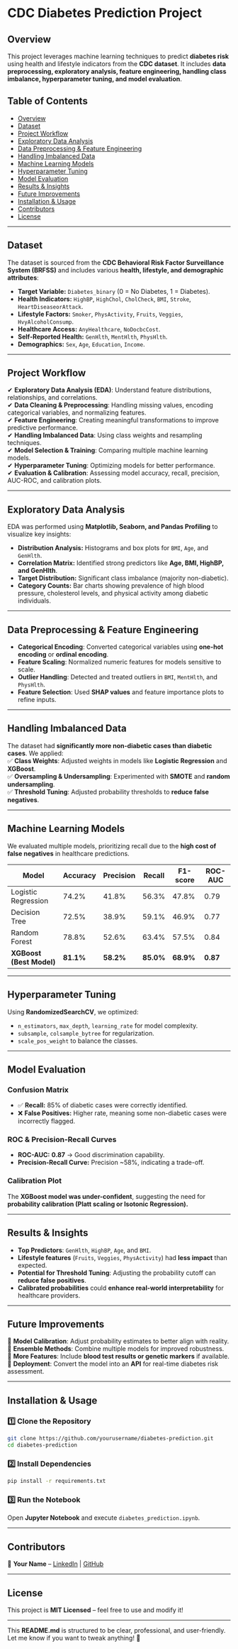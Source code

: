 # **CDC Diabetes Prediction Project**

## **Overview**

This project leverages machine learning techniques to predict **diabetes risk** using health and lifestyle indicators from the **CDC dataset**. It includes **data preprocessing, exploratory analysis, feature engineering, handling class imbalance, hyperparameter tuning, and model evaluation**.

## **Table of Contents**

- [Overview](#overview)
- [Dataset](#dataset)
- [Project Workflow](#project-workflow)
- [Exploratory Data Analysis](#exploratory-data-analysis)
- [Data Preprocessing & Feature Engineering](#data-preprocessing--feature-engineering)
- [Handling Imbalanced Data](#handling-imbalanced-data)
- [Machine Learning Models](#machine-learning-models)
- [Hyperparameter Tuning](#hyperparameter-tuning)
- [Model Evaluation](#model-evaluation)
- [Results & Insights](#results--insights)
- [Future Improvements](#future-improvements)
- [Installation & Usage](#installation--usage)
- [Contributors](#contributors)
- [License](#license)

---

## **Dataset**

The dataset is sourced from the **CDC Behavioral Risk Factor Surveillance System (BRFSS)** and includes various **health, lifestyle, and demographic attributes**:

- **Target Variable:** `Diabetes_binary` (0 = No Diabetes, 1 = Diabetes).
- **Health Indicators:** `HighBP`, `HighChol`, `CholCheck`, `BMI`, `Stroke`, `HeartDiseaseorAttack`.
- **Lifestyle Factors:** `Smoker`, `PhysActivity`, `Fruits`, `Veggies`, `HvyAlcoholConsump`.
- **Healthcare Access:** `AnyHealthcare`, `NoDocbcCost`.
- **Self-Reported Health:** `GenHlth`, `MentHlth`, `PhysHlth`.
- **Demographics:** `Sex`, `Age`, `Education`, `Income`.

---

## **Project Workflow**

✔ **Exploratory Data Analysis (EDA)**: Understand feature distributions, relationships, and correlations.  
✔ **Data Cleaning & Preprocessing**: Handling missing values, encoding categorical variables, and normalizing features.  
✔ **Feature Engineering**: Creating meaningful transformations to improve predictive performance.  
✔ **Handling Imbalanced Data**: Using class weights and resampling techniques.  
✔ **Model Selection & Training**: Comparing multiple machine learning models.  
✔ **Hyperparameter Tuning**: Optimizing models for better performance.  
✔ **Evaluation & Calibration**: Assessing model accuracy, recall, precision, AUC-ROC, and calibration plots.

---

## **Exploratory Data Analysis**

EDA was performed using **Matplotlib, Seaborn, and Pandas Profiling** to visualize key insights:

- **Distribution Analysis:** Histograms and box plots for `BMI`, `Age`, and `GenHlth`.
- **Correlation Matrix:** Identified strong predictors like **Age, BMI, HighBP, and GenHlth**.
- **Target Distribution:** Significant class imbalance (majority non-diabetic).
- **Category Counts:** Bar charts showing prevalence of high blood pressure, cholesterol levels, and physical activity among diabetic individuals.

---

## **Data Preprocessing & Feature Engineering**

- **Categorical Encoding**: Converted categorical variables using **one-hot encoding** or **ordinal encoding**.
- **Feature Scaling**: Normalized numeric features for models sensitive to scale.
- **Outlier Handling**: Detected and treated outliers in `BMI`, `MentHlth`, and `PhysHlth`.
- **Feature Selection**: Used **SHAP values** and feature importance plots to refine inputs.

---

## **Handling Imbalanced Data**

The dataset had **significantly more non-diabetic cases than diabetic cases**. We applied:  
✅ **Class Weights**: Adjusted weights in models like **Logistic Regression** and **XGBoost**.  
✅ **Oversampling & Undersampling**: Experimented with **SMOTE** and **random undersampling**.  
✅ **Threshold Tuning**: Adjusted probability thresholds to **reduce false negatives**.

---

## **Machine Learning Models**

We evaluated multiple models, prioritizing recall due to the **high cost of false negatives** in healthcare predictions.

| Model                    | Accuracy  | Precision | Recall    | F1-score  | ROC-AUC  |
| ------------------------ | --------- | --------- | --------- | --------- | -------- |
| Logistic Regression      | 74.2%     | 41.8%     | 56.3%     | 47.8%     | 0.79     |
| Decision Tree            | 72.5%     | 38.9%     | 59.1%     | 46.9%     | 0.77     |
| Random Forest            | 78.8%     | 52.6%     | 63.4%     | 57.5%     | 0.84     |
| **XGBoost (Best Model)** | **81.1%** | **58.2%** | **85.0%** | **68.9%** | **0.87** |

---

## **Hyperparameter Tuning**

Using **RandomizedSearchCV**, we optimized:

- `n_estimators`, `max_depth`, `learning_rate` for model complexity.
- `subsample`, `colsample_bytree` for regularization.
- `scale_pos_weight` to balance the classes.

---

## **Model Evaluation**

### **Confusion Matrix**

- ✅ **Recall:** 85% of diabetic cases were correctly identified.
- ❌ **False Positives:** Higher rate, meaning some non-diabetic cases were incorrectly flagged.

### **ROC & Precision-Recall Curves**

- **ROC-AUC:** **0.87** → Good discrimination capability.
- **Precision-Recall Curve:** Precision ~58%, indicating a trade-off.

### **Calibration Plot**

The **XGBoost model was under-confident**, suggesting the need for **probability calibration (Platt scaling or Isotonic Regression).**

---

## **Results & Insights**

- **Top Predictors**: `GenHlth`, `HighBP`, `Age`, and `BMI`.
- **Lifestyle features** (`Fruits`, `Veggies`, `PhysActivity`) had **less impact** than expected.
- **Potential for Threshold Tuning**: Adjusting the probability cutoff can **reduce false positives**.
- **Calibrated probabilities** could **enhance real-world interpretability** for healthcare providers.

---

## **Future Improvements**

🚀 **Model Calibration**: Adjust probability estimates to better align with reality.  
🚀 **Ensemble Methods**: Combine multiple models for improved robustness.  
🚀 **More Features**: Include **blood test results or genetic markers** if available.  
🚀 **Deployment**: Convert the model into an **API** for real-time diabetes risk assessment.

---

## **Installation & Usage**

### **1️⃣ Clone the Repository**

```bash
git clone https://github.com/yourusername/diabetes-prediction.git
cd diabetes-prediction
```

### **2️⃣ Install Dependencies**

```bash
pip install -r requirements.txt
```

### **3️⃣ Run the Notebook**

Open **Jupyter Notebook** and execute `diabetes_prediction.ipynb`.

---

## **Contributors**

👤 **Your Name** – [LinkedIn](https://www.linkedin.com/in/yourprofile) | [GitHub](https://github.com/yourusername)

---

## **License**

This project is **MIT Licensed** – feel free to use and modify it!

---

This **README.md** is structured to be clear, professional, and user-friendly. Let me know if you want to tweak anything! 🚀
